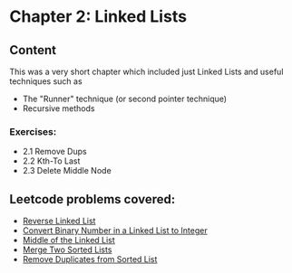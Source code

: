 # Chapter 2: Linked Lists

## Content

This was a very short chapter which included just Linked Lists and useful techniques such as
* The "Runner" technique (or second pointer technique)
* Recursive methods

### Exercises:
* 2.1 Remove Dups
* 2.2 Kth-To Last
* 2.3 Delete Middle Node

## Leetcode problems covered:

* [Reverse Linked List](https://leetcode.com/problems/reverse-linked-list/)
* [Convert Binary Number in a Linked List to Integer](https://leetcode.com/problems/convert-binary-number-in-a-linked-list-to-integer/)
* [Middle of the Linked List](https://leetcode.com/problems/middle-of-the-linked-list/)
* [Merge Two Sorted Lists](https://leetcode.com/problems/merge-two-sorted-lists/)
* [Remove Duplicates from Sorted List](https://leetcode.com/problems/remove-duplicates-from-sorted-list/)